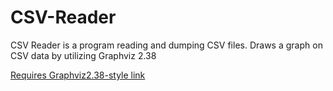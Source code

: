 # CSV-Reader

CSV Reader is a program reading and dumping CSV files.
Draws a graph on CSV data by utilizing Graphviz 2.38

[Requires Graphviz2.38-style link]( https://graphviz.org/download/)
